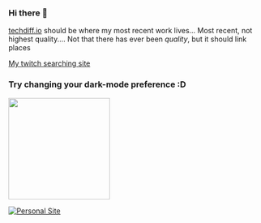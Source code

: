 ### Hi there 👋
  
<a href='https://www.techdiff.io'>techdiff.io</a>&nbsp;should be where my most recent work lives... Most recent, not highest quality.... Not that there has ever been _quality_, but it should link places

[My twitch searching site](http://twitch-clips.k9rria1zz3-rz83yxpn04d7.p.temp-site.link/)

### Try changing your dark-mode preference :D
  <picture>
    <source media="(prefers-color-scheme: dark)" srcset="https://github-readme-stats.vercel.app/api/top-langs/?username=dancrump1&layout=donut-vertical">
    <img align='center' height='200' src='https://github-readme-stats.vercel.app/api?username=dancrump1&theme=nightowl'/>
  </picture>

[![Personal Site](https://github-readme-stats.vercel.app/api/pin/?username=drivebrandstudio&repo=Craft4-Scaffolding&theme=nightowl)](https://www.techdiff.io)


<!--
**dancrump1/dancrump1** is a ✨ _special_ ✨ repository because its `README.md` (this file) appears on your GitHub profile.

Here are some ideas to get you started:

- 🔭 I’m currently working on ...
- 🌱 I’m currently learning ...
- 👯 I’m looking to collaborate on ...
- 🤔 I’m looking for help with ...
- 💬 Ask me about ...
- 📫 How to reach me: ...
- ⚡ Fun fact: ...
-->

